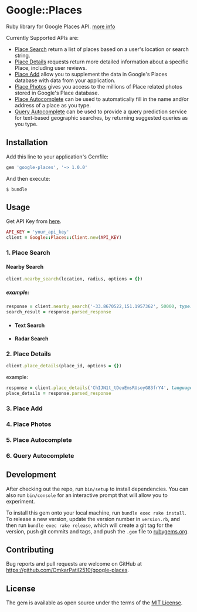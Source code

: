 # Google::Places

Ruby library for Google Places API. [more info](https://developers.google.com/places/web-service/intro)

Currently Supported APIs are:
  - [Place Search](https://developers.google.com/places/web-service/search) return a list of places based on a user's location or search string.
  - [Place Details](https://developers.google.com/places/web-service/details) requests return more detailed information about a specific Place, including user reviews.
  - [Place Add](https://developers.google.com/places/web-service/add-place) allow you to supplement the data in Google's Places database with data from your application.
  - [Place Photos](https://developers.google.com/places/web-service/photos) gives you access to the millions of Place related photos stored in Google's Place database.
  - [Place Autocomplete](https://developers.google.com/places/web-service/autocomplete) can be used to automatically fill in the name and/or address of a place as you type.
  - [Query Autocomplete](https://developers.google.com/places/web-service/query) can be used to provide a query prediction service for text-based geographic searches, by returning suggested queries as you type.
  

## Installation

Add this line to your application's Gemfile:

```ruby
gem 'google-places', '~> 1.0.0'
```

And then execute:

    $ bundle

## Usage

Get API Key from [here](https://developers.google.com/places/web-service/get-api-key#get_an_api_key).


```ruby
API_KEY = 'your_api_key'
client = Google::Places::Client.new(API_KEY)
```

### 1. Place Search
#### Nearby Search
```ruby
client.nearby_search(location, radius, options = {})
```
##### example:
```ruby
response = client.nearby_search('-33.8670522,151.1957362', 50000, type: 'restaurant', keyword: 'cruise')
search_result = response.parsed_response
```

* #### Text Search
* #### Radar Search

### 2. Place Details
```ruby
client.place_details(place_id, options = {})
```
example:
```ruby
response = client.place_details('ChIJN1t_tDeuEmsRUsoyG83frY4', language: 'en')
place_details = response.parsed_response
```

### 3. Place Add
### 4. Place Photos
### 5. Place Autocomplete
### 6. Query Autocomplete

## Development

After checking out the repo, run `bin/setup` to install dependencies. You can also run `bin/console` for an interactive prompt that will allow you to experiment.

To install this gem onto your local machine, run `bundle exec rake install`. To release a new version, update the version number in `version.rb`, and then run `bundle exec rake release`, which will create a git tag for the version, push git commits and tags, and push the `.gem` file to [rubygems.org](https://rubygems.org).

## Contributing

Bug reports and pull requests are welcome on GitHub at https://github.com/OmkarPatil2510/google-places.


## License

The gem is available as open source under the terms of the [MIT License](http://opensource.org/licenses/MIT).
